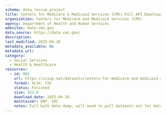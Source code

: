 ```yaml
---
schema: data_rescue_project 
title: Centers for Medicare & Medicaid Services (CMS) Full API Download
organization: Centers for Medicare and Medicaid Services (CMS)
agency: Department of Health and Human Services
websites: data.cms.gov
data_source: https://data.cms.gov/
description: 
last_modified: 2025-04-28
metadata_available: No
metadata_url: 
category:
  - Social Services 
  - Health & Healthcare 
resources:
  - id: 902
    url: https://sciop.net/datasets/centers-for-medicare-and-medicaid-services-full-data
    format: XLSX, CSV
    status: Finished
    size: 523.0
    download_date: 2025-04-26
    maintainer: DRP, SRC
    notes: Full bulk data dump, will need to pull datasets out for datalumosNow includes full download from CMS Open Payments and data.medicaid.gov
---
```

